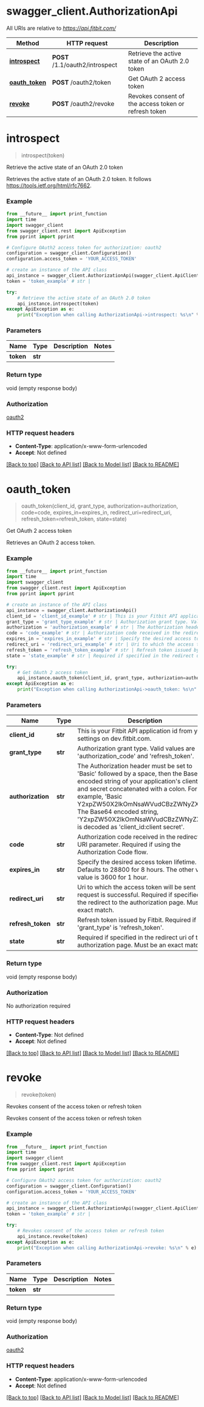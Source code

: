 # swagger_client.AuthorizationApi

All URIs are relative to *https://api.fitbit.com/*

| Method                                             | HTTP request                    | Description                                          |
| -------------------------------------------------- | ------------------------------- | ---------------------------------------------------- |
| [**introspect**](AuthorizationApi.md#introspect)   | **POST** /1.1/oauth2/introspect | Retrieve the active state of an OAuth 2.0 token      |
| [**oauth_token**](AuthorizationApi.md#oauth_token) | **POST** /oauth2/token          | Get OAuth 2 access token                             |
| [**revoke**](AuthorizationApi.md#revoke)           | **POST** /oauth2/revoke         | Revokes consent of the access token or refresh token |

# **introspect**

> introspect(token)

Retrieve the active state of an OAuth 2.0 token

Retrieves the active state of an OAuth 2.0 token. It follows https://tools.ietf.org/html/rfc7662.

### Example

```python
from __future__ import print_function
import time
import swagger_client
from swagger_client.rest import ApiException
from pprint import pprint

# Configure OAuth2 access token for authorization: oauth2
configuration = swagger_client.Configuration()
configuration.access_token = 'YOUR_ACCESS_TOKEN'

# create an instance of the API class
api_instance = swagger_client.AuthorizationApi(swagger_client.ApiClient(configuration))
token = 'token_example' # str |

try:
    # Retrieve the active state of an OAuth 2.0 token
    api_instance.introspect(token)
except ApiException as e:
    print("Exception when calling AuthorizationApi->introspect: %s\n" % e)
```

### Parameters

| Name      | Type    | Description | Notes |
| --------- | ------- | ----------- | ----- |
| **token** | **str** |             |

### Return type

void (empty response body)

### Authorization

[oauth2](../README.md#oauth2)

### HTTP request headers

- **Content-Type**: application/x-www-form-urlencoded
- **Accept**: Not defined

[[Back to top]](#) [[Back to API list]](../README.md#documentation-for-api-endpoints) [[Back to Model list]](../README.md#documentation-for-models) [[Back to README]](../README.md)

# **oauth_token**

> oauth_token(client_id, grant_type, authorization=authorization, code=code, expires_in=expires_in, redirect_uri=redirect_uri, refresh_token=refresh_token, state=state)

Get OAuth 2 access token

Retrieves an OAuth 2 access token.

### Example

```python
from __future__ import print_function
import time
import swagger_client
from swagger_client.rest import ApiException
from pprint import pprint

# create an instance of the API class
api_instance = swagger_client.AuthorizationApi()
client_id = 'client_id_example' # str | This is your Fitbit API application id from your settings on dev.fitbit.com.
grant_type = 'grant_type_example' # str | Authorization grant type. Valid values are 'authorization_code' and 'refresh_token'.
authorization = 'authorization_example' # str | The Authorization header must be set to 'Basic' followed by a space, then the Base64 encoded string of your application's client id and secret concatenated with a colon. For example, 'Basic Y2xpZW50X2lkOmNsaWVudCBzZWNyZXQ='. The Base64 encoded string, 'Y2xpZW50X2lkOmNsaWVudCBzZWNyZXQ=', is decoded as 'client_id:client secret'. (optional)
code = 'code_example' # str | Authorization code received in the redirect as URI parameter. Required if using the Authorization Code flow. (optional)
expires_in = 'expires_in_example' # str | Specify the desired access token lifetime. Defaults to 28800 for 8 hours. The other valid value is 3600 for 1 hour. (optional)
redirect_uri = 'redirect_uri_example' # str | Uri to which the access token will be sent if the request is successful. Required if specified in the redirect to the authorization page. Must be exact match. (optional)
refresh_token = 'refresh_token_example' # str | Refresh token issued by Fitbit. Required if 'grant_type' is 'refresh_token'. (optional)
state = 'state_example' # str | Required if specified in the redirect uri of the authorization page. Must be an exact match. (optional)

try:
    # Get OAuth 2 access token
    api_instance.oauth_token(client_id, grant_type, authorization=authorization, code=code, expires_in=expires_in, redirect_uri=redirect_uri, refresh_token=refresh_token, state=state)
except ApiException as e:
    print("Exception when calling AuthorizationApi->oauth_token: %s\n" % e)
```

### Parameters

| Name              | Type    | Description                                                                                                                                                                                                                                                                                                                                                                                     | Notes      |
| ----------------- | ------- | ----------------------------------------------------------------------------------------------------------------------------------------------------------------------------------------------------------------------------------------------------------------------------------------------------------------------------------------------------------------------------------------------- | ---------- |
| **client_id**     | **str** | This is your Fitbit API application id from your settings on dev.fitbit.com.                                                                                                                                                                                                                                                                                                                    |
| **grant_type**    | **str** | Authorization grant type. Valid values are &#x27;authorization_code&#x27; and &#x27;refresh_token&#x27;.                                                                                                                                                                                                                                                                                        |
| **authorization** | **str** | The Authorization header must be set to &#x27;Basic&#x27; followed by a space, then the Base64 encoded string of your application&#x27;s client id and secret concatenated with a colon. For example, &#x27;Basic Y2xpZW50X2lkOmNsaWVudCBzZWNyZXQ&#x3D;&#x27;. The Base64 encoded string, &#x27;Y2xpZW50X2lkOmNsaWVudCBzZWNyZXQ&#x3D;&#x27;, is decoded as &#x27;client_id:client secret&#x27;. | [optional] |
| **code**          | **str** | Authorization code received in the redirect as URI parameter. Required if using the Authorization Code flow.                                                                                                                                                                                                                                                                                    | [optional] |
| **expires_in**    | **str** | Specify the desired access token lifetime. Defaults to 28800 for 8 hours. The other valid value is 3600 for 1 hour.                                                                                                                                                                                                                                                                             | [optional] |
| **redirect_uri**  | **str** | Uri to which the access token will be sent if the request is successful. Required if specified in the redirect to the authorization page. Must be exact match.                                                                                                                                                                                                                                  | [optional] |
| **refresh_token** | **str** | Refresh token issued by Fitbit. Required if &#x27;grant_type&#x27; is &#x27;refresh_token&#x27;.                                                                                                                                                                                                                                                                                                | [optional] |
| **state**         | **str** | Required if specified in the redirect uri of the authorization page. Must be an exact match.                                                                                                                                                                                                                                                                                                    | [optional] |

### Return type

void (empty response body)

### Authorization

No authorization required

### HTTP request headers

- **Content-Type**: Not defined
- **Accept**: Not defined

[[Back to top]](#) [[Back to API list]](../README.md#documentation-for-api-endpoints) [[Back to Model list]](../README.md#documentation-for-models) [[Back to README]](../README.md)

# **revoke**

> revoke(token)

Revokes consent of the access token or refresh token

Revokes consent of the access token or refresh token

### Example

```python
from __future__ import print_function
import time
import swagger_client
from swagger_client.rest import ApiException
from pprint import pprint

# Configure OAuth2 access token for authorization: oauth2
configuration = swagger_client.Configuration()
configuration.access_token = 'YOUR_ACCESS_TOKEN'

# create an instance of the API class
api_instance = swagger_client.AuthorizationApi(swagger_client.ApiClient(configuration))
token = 'token_example' # str |

try:
    # Revokes consent of the access token or refresh token
    api_instance.revoke(token)
except ApiException as e:
    print("Exception when calling AuthorizationApi->revoke: %s\n" % e)
```

### Parameters

| Name      | Type    | Description | Notes |
| --------- | ------- | ----------- | ----- |
| **token** | **str** |             |

### Return type

void (empty response body)

### Authorization

[oauth2](../README.md#oauth2)

### HTTP request headers

- **Content-Type**: application/x-www-form-urlencoded
- **Accept**: Not defined

[[Back to top]](#) [[Back to API list]](../README.md#documentation-for-api-endpoints) [[Back to Model list]](../README.md#documentation-for-models) [[Back to README]](../README.md)

